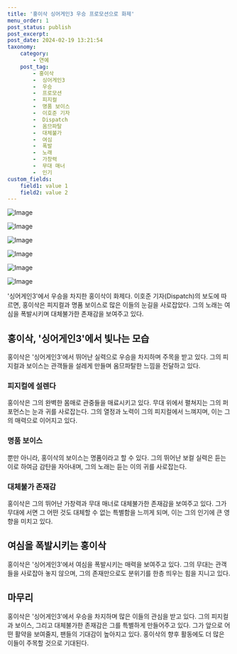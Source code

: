 ```yaml
---
title: '홍이삭 싱어게인3 우승 프로모션으로 화제'
menu_order: 1
post_status: publish
post_excerpt: 
post_date: 2024-02-19 13:21:54
taxonomy:
    category:
        - 연예
    post_tag:
        - 홍이삭
        -  싱어게인3
        -  우승
        -  프로모션
        -  피지컬
        -  명품 보이스
        -  이호준 기자
        -  Dispatch
        -  옴므파탈
        -  대체불가
        -  여심
        -  폭발
        -  노래
        -  가창력
        -  무대 매너
        -  인기
custom_fields:
    field1: value 1
    field2: value 2
---
```


![Image](https://ssl.pstatic.net/mimgnews/image/433/2024/02/13/0000101447_001_20240213100501541.jpg?type=w540)

![Image](https://mimgnews.pstatic.net/image/433/2024/02/13/0000101447_002_20240213100501908.jpg?type=w540)

![Image](https://ssl.pstatic.net/mimgnews/image/433/2024/02/13/0000101447_003_20240213100502329.jpg?type=w540)

![Image](https://mimgnews.pstatic.net/image/433/2024/02/13/0000101447_004_20240213100502742.jpg?type=w540)

![Image](https://ssl.pstatic.net/mimgnews/image/433/2024/02/13/0000101447_005_20240213100503129.jpg?type=w540)

![Image](https://mimgnews.pstatic.net/image/433/2024/02/13/0000101447_006_20240213100503479.jpg?type=w540)

'싱어게인3'에서 우승을 차지한 홍이삭이 화제다. 이호준 기자(Dispatch)의 보도에 따르면, 홍이삭은 피지컬과 명품 보이스로 많은 이들의 눈길을 사로잡았다. 그의 노래는 여심을 폭발시키며 대체불가한 존재감을 보여주고 있다.
## 홍이삭, '싱어게인3'에서 빛나는 모습
홍이삭은 '싱어게인3'에서 뛰어난 실력으로 우승을 차지하며 주목을 받고 있다. 그의 피지컬과 보이스는 관객들을 설레게 만들며 옴므파탈한 느낌을 전달하고 있다.
### 피지컬에 설렌다
홍이삭은 그의 완벽한 몸매로 관중들을 매료시키고 있다. 무대 위에서 펼쳐지는 그의 퍼포먼스는 눈과 귀를 사로잡는다. 그의 열정과 노력이 그의 피지컬에서 느껴지며, 이는 그의 매력으로 이어지고 있다.
### 명품 보이스
뿐만 아니라, 홍이삭의 보이스는 명품이라고 할 수 있다. 그의 뛰어난 보컬 실력은 듣는 이로 하여금 감탄을 자아내며, 그의 노래는 듣는 이의 귀를 사로잡는다. 
### 대체불가 존재감
홍이삭은 그의 뛰어난 가창력과 무대 매너로 대체불가한 존재감을 보여주고 있다. 그가 무대에 서면 그 어떤 것도 대체할 수 없는 특별함을 느끼게 되며, 이는 그의 인기에 큰 영향을 미치고 있다.
## 여심을 폭발시키는 홍이삭
홍이삭은 '싱어게인3'에서 여심을 폭발시키는 매력을 보여주고 있다. 그의 무대는 관객들을 사로잡아 놓지 않으며, 그의 존재만으로도 분위기를 한층 띄우는 힘을 지니고 있다.
## 마무리
홍이삭은 '싱어게인3'에서 우승을 차지하며 많은 이들의 관심을 받고 있다. 그의 피지컬과 보이스, 그리고 대체불가한 존재감은 그를 특별하게 만들어주고 있다. 그가 앞으로 어떤 활약을 보여줄지, 팬들의 기대감이 높아지고 있다. 홍이삭의 향후 활동에도 더 많은 이들이 주목할 것으로 기대된다.
